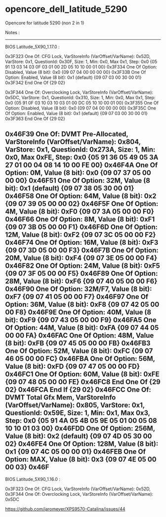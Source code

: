 # opencore_dell_latitude_5290
Opencore for latitude 5290 (non 2 in 1)


Notes :

------------------------------------
BIOS Latitude_5X90_1.17.0 :

0x3F323 		One Of: CFG Lock, VarStoreInfo (VarOffset/VarName): 0x52D, VarStore: 0x1, QuestionId: 0x30F, Size: 1, Min: 0x0, Max 0x1, Step: 0x0 {05 91 13 03 14 03 0F 03 01 00 2D 05 10 10 00 01 00}
0x3F334 			One Of Option: Disabled, Value (8 bit): 0x0 {09 07 04 00 00 00 00}
0x3F33B 			One Of Option: Enabled, Value (8 bit): 0x1 (default) {09 07 03 00 30 00 01}
0x3F342 		End One Of {29 02}

0x3F344 		One Of: Overclocking Lock, VarStoreInfo (VarOffset/VarName): 0x5DC, VarStore: 0x1, QuestionId: 0x310, Size: 1, Min: 0x0, Max 0x1, Step: 0x0 {05 91 0F 03 10 03 10 03 01 00 DC 05 10 10 00 01 00}
0x3F355 			One Of Option: Disabled, Value (8 bit): 0x0 {09 07 04 00 00 00 00}
0x3F35C 			One Of Option: Enabled, Value (8 bit): 0x1 (default) {09 07 03 00 30 00 01}
0x3F363 		End One Of {29 02}


0x46F39 			One Of: DVMT Pre-Allocated, VarStoreInfo (VarOffset/VarName): 0x804, VarStore: 0x1, QuestionId: 0x273A, Size: 1, Min: 0x0, Max 0xFE, Step: 0x0 {05 91 36 05 49 05 3A 27 01 00 04 08 14 10 00 FE 00}
0x46F4A 				One Of Option: 0M, Value (8 bit): 0x0 {09 07 37 05 00 00 00}
0x46F51 				One Of Option: 32M, Value (8 bit): 0x1 (default) {09 07 38 05 30 00 01}
0x46F58 				One Of Option: 64M, Value (8 bit): 0x2 {09 07 39 05 00 00 02}
0x46F5F 				One Of Option: 4M, Value (8 bit): 0xF0 {09 07 3A 05 00 00 F0}
0x46F66 				One Of Option: 8M, Value (8 bit): 0xF1 {09 07 3B 05 00 00 F1}
0x46F6D 				One Of Option: 12M, Value (8 bit): 0xF2 {09 07 3C 05 00 00 F2}
0x46F74 				One Of Option: 16M, Value (8 bit): 0xF3 {09 07 3D 05 00 00 F3}
0x46F7B 				One Of Option: 20M, Value (8 bit): 0xF4 {09 07 3E 05 00 00 F4}
0x46F82 				One Of Option: 24M, Value (8 bit): 0xF5 {09 07 3F 05 00 00 F5}
0x46F89 				One Of Option: 28M, Value (8 bit): 0xF6 {09 07 40 05 00 00 F6}
0x46F90 				One Of Option: 32M/F7, Value (8 bit): 0xF7 {09 07 41 05 00 00 F7}
0x46F97 				One Of Option: 36M, Value (8 bit): 0xF8 {09 07 42 05 00 00 F8}
0x46F9E 				One Of Option: 40M, Value (8 bit): 0xF9 {09 07 43 05 00 00 F9}
0x46FA5 				One Of Option: 44M, Value (8 bit): 0xFA {09 07 44 05 00 00 FA}
0x46FAC 				One Of Option: 48M, Value (8 bit): 0xFB {09 07 45 05 00 00 FB}
0x46FB3 				One Of Option: 52M, Value (8 bit): 0xFC {09 07 46 05 00 00 FC}
0x46FBA 				One Of Option: 56M, Value (8 bit): 0xFD {09 07 47 05 00 00 FD}
0x46FC1 				One Of Option: 60M, Value (8 bit): 0xFE {09 07 48 05 00 00 FE}
0x46FC8 			End One Of {29 02}
0x46FCA 		End If {29 02}
0x46FCC 		One Of: DVMT Total Gfx Mem, VarStoreInfo (VarOffset/VarName): 0x805, VarStore: 0x1, QuestionId: 0x59E, Size: 1, Min: 0x1, Max 0x3, Step: 0x0 {05 91 4A 05 4B 05 9E 05 01 00 05 08 10 10 01 03 00}
0x46FDD 			One Of Option: 256M, Value (8 bit): 0x2 (default) {09 07 4D 05 30 00 02}
0x46FE4 			One Of Option: 128M, Value (8 bit): 0x1 {09 07 4C 05 00 00 01}
0x46FEB 			One Of Option: MAX, Value (8 bit): 0x3 {09 07 4E 05 00 00 03}
0x46F
------------------------------------
BIOS Latitude_5X90_1.16.0 :

0x3F323 		One Of: CFG Lock, VarStoreInfo (VarOffset/VarName): 0x52D,
0x3F344 		One Of: Overclocking Lock, VarStoreInfo (VarOffset/VarName): 0x5DC


https://github.com/jaromeyer/XPS9570-Catalina/issues/44
